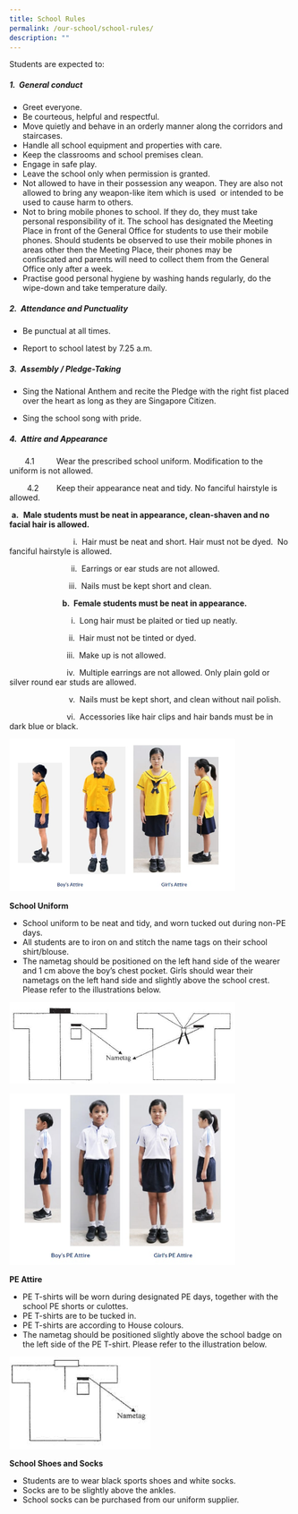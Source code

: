 ```yaml
---
title: School Rules
permalink: /our-school/school-rules/
description: ""
---
```

Students are expected to:  
##### 1.  General conduct
* Greet everyone.
* Be courteous, helpful and respectful.
* Move quietly and behave in an orderly manner along the corridors and staircases.
* Handle all school equipment and properties with care.
* Keep the classrooms and school premises clean.
* Engage in safe play.
* Leave the school only when permission is granted.
* Not allowed to have in their possession any weapon. They are also not allowed to bring any weapon-like item which is used  or intended to be used to cause harm to others.
* Not to bring mobile phones to school. If they do, they must take personal responsibility of it. The school has designated the Meeting Place in front of the General Office for students to use their mobile phones. Should students be observed to use their mobile phones in areas other then the Meeting Place, their phones may be confiscated and parents will need to collect them from the General Office only after a week.
* Practise good personal hygiene by washing hands regularly, do the wipe-down and take temperature daily.
     
		 
##### 2.  Attendance and Punctuality
* Be punctual at all times.

* Report to school latest by 7.25 a.m.
			 
##### 3.  Assembly / Pledge-Taking
* Sing the National Anthem and recite the Pledge with the right fist placed over the heart as long as they are Singapore Citizen.

* Sing the school song with pride.
     
##### 4.  Attire and Appearance

       4.1          Wear the prescribed school uniform. Modification to the uniform is not allowed.

        4.2        Keep their appearance neat and tidy. No fanciful hairstyle is allowed.			 
				
 **a.**  **Male students must be neat in appearance, clean-shaven and no facial hair is allowed.**

                             i.  Hair must be neat and short. Hair must not be dyed.  No fanciful hairstyle is allowed.

                            ii.  Earrings or ear studs are not allowed.

                           iii.  Nails must be kept short and clean.

  

                        **b.  Female students must be neat in appearance.**

                            i.  Long hair must be plaited or tied up neatly.

                           ii.  Hair must not be tinted or dyed.

                          iii.  Make up is not allowed.

                          iv.  Multiple earrings are not allowed. Only plain gold or silver round ear studs are allowed.

                           v.  Nails must be kept short, and clean without nail polish.

                          vi.  Accessories like hair clips and hair bands must be in dark blue or black.
													
<img src="/images/attire%20requirement.jpg" 
     style="width:80%">
		 
**School Uniform**

*   School uniform to be neat and tidy, and worn tucked out during non-PE days. 
*   All students are to iron on and stitch the name tags on their school shirt/blouse.
*   The nametag should be positioned on the left hand side of the wearer and 1 cm above the boy’s chest pocket. Girls should wear their nametags on the left hand side and slightly above the school crest. Please refer to the illustrations below.

<img src="/images/uniform%20nametag.jpg" 
     style="width:80%">
		 
<img src="/images/pe%20attire.jpg" 
     style="width:80%">
		 
**PE Attire**

*   PE T-shirts will be worn during designated PE days, together with the school PE shorts or culottes.
*   PE T-shirts are to be tucked in.
*   PE T-shirts are according to House colours.
*   The nametag should be positioned slightly above the school badge on the left side of the PE T-shirt. Please refer to the illustration below.

<img src="/images/pe%20attire%20nametag.jpg" 
     style="width:50%">
		 
**School Shoes and Socks**

*   Students are to wear black sports shoes and white socks.
*   Socks are to be slightly above the ankles.
*   School socks can be purchased from our uniform supplier.